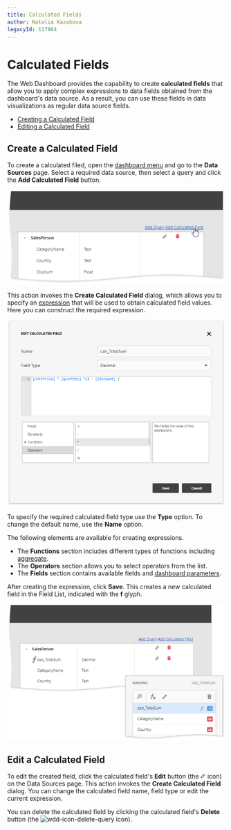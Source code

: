 ```yaml
---
title: Calculated Fields
author: Natalia Kazakova
legacyId: 117964
---
```

# Calculated Fields
The Web Dashboard provides the capability to create **calculated fields** that allow you to apply complex expressions to data fields obtained from the dashboard's data source. As a result, you can use these fields in data visualizations as regular data source fields.
* [Creating a Calculated Field](#create-a-calculated-field)
* [Editing a Calculated Field](#edit-a-calculated-field)

## Create a Calculated Field
To create a calculated filed, open the [ dashboard menu](../ui-elements/dashboard-menu.md) and go to the **Data Sources** page. Select a required data source, then select a query and click the **Add Calculated Field** button.

![wdd-calculated-field-create](../../../images/img124912.png)

This action invokes the **Create Calculated Field** dialog, which allows you to specify an [expression](../data-analysis/expression-constants-operators-and-functions.md) that will be used to obtain calculated field values. Here you can construct the required expression.

![wdd-calculated-field-editor](../../../images/img124913.png)

To specify the required calculated field type use the **Type** option. To change the default name, use the **Name** option.

The following elements are available for creating expressions.
* The **Functions** section includes different types of functions including [aggregate](../data-analysis/aggregations.md).
* The **Operators** section allows you to select operators from the list.
* The **Fields** section contains available fields and [dashboard parameters](../data-analysis/dashboard-parameters.md).

After creating the expression, click **Save**. This creates a new calculated field in the Field List, indicated with the **f** glyph.

![wdd-calculated-field](../../../images/img124911.png)

## Edit a Calculated Field
To edit the created field, click the calculated field's **Edit** button (the ![wdd-icon-edit-query](../../../images/img125497.png) icon) on the Data Sources page. This action invokes the **Create Calculated Field** dialog. You can change the calculated field name, field type or edit the current expression.

You can delete the calculated field by clicking the calculated field's **Delete** button (the ![wdd-icon-delete-query](../../../images/img125498.png) icon).